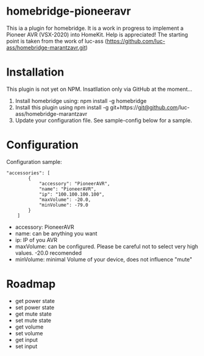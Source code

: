 # homebridge-pioneeravr

This ia a plugin for homebridge.
It is a work in progress to implement a Pioneer AVR (VSX-2020) into HomeKit.
Help is appreciated!
The starting point is taken from the work of luc-ass (https://github.com/luc-ass/homebridge-marantzavr.git)

# Installation

This plugin is not yet on NPM. Insatllation only via GitHub at the moment...

1. Install homebridge using: npm install -g homebridge <br>
2. Install this plugin using npm install -g git+https://git@github.com/luc-ass/homebridge-marantzavr
3. Update your configuration file. See sample-config below for a sample.

# Configuration

Configuration sample:

```
"accessories": [
        {
            "accessory": "PioneerAVR",
            "name": "PioneerAVR",
            "ip": "100.100.100.100",
            "maxVolume": -20.0,
            "minVolume": -79.0
        }
    ]
```

- accessory: PioneerAVR
- name: can be anything you want
- ip: IP of you AVR
- maxVolume: can be configured. Please be careful not to select very high values. -20.0 recomended
- minVolume: minimal Volume of your device, does not influence "mute"

# Roadmap

- get power state
- set power state
- get mute state
- set mute state
- get volume
- set volume 
- get input
- set input

